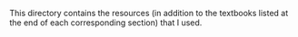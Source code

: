 This directory contains the resources (in addition to the textbooks listed at the end of each corresponding section) that I used.
